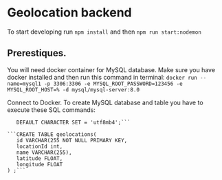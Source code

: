 # Geolocation backend

To start developing run `npm install` and then `npm run start:nodemon`

## Prerestiques.

You will need docker container for MySQL database. Make sure you have docker installed and then run this command in terminal:
```docker run --name=mysql1 -p 3306:3306 -e MYSQL_ROOT_PASSWORD=123456 -e MYSQL_ROOT_HOST=% -d mysql/mysql-server:8.0```

Connect to Docker.
To create MySQL database and table you have to execute these SQL commands:
 ```CREATE DATABASE geolocations
    DEFAULT CHARACTER SET = 'utf8mb4';```

```CREATE TABLE geolocations(  
    id VARCHAR(255 NOT NULL PRIMARY KEY,
    locationId int,
    name VARCHAR(255),
    latitude FLOAT,
    longitude FLOAT
) ;```

